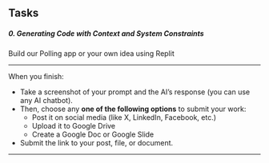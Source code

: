 ## Tasks

##### 0\. Generating Code with Context and System Constraints

Build our Polling app or your own idea using Replit

---

When you finish:

- Take a screenshot of your prompt and the AI’s response (you can use any AI chatbot).
- Then, choose any **one of the following options** to submit your work:
  - Post it on social media (like X, LinkedIn, Facebook, etc.)
  - Upload it to Google Drive
  - Create a Google Doc or Google Slide
- Submit the link to your post, file, or document.

---
